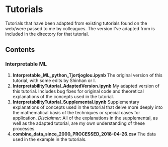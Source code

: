 # Tutorials
Tutorials that have been adapted from existing tutorials found on the web/were passed to me by colleagues. The version I've adapted from is included in the directory for that tutorial. 

## Contents 
### Interpretable ML
1. **Interpretable_ML_python_Tjortjoglou.ipynb** The original version of this tutorial, with some edits by Shinhan or I. 
2. **InterpretabilityTutorial_AdaptedVersion.ipynb** My adapted version of this tutorial. Includes bug fixes for original code and theoretical explanations of the concepts used in the tutorial. 
3. **InterpretabilityTutorial_Supplemental.ipynb** Supplementary explanations of concepts used in the tutorial that delve more deeply into the mathematical basis of the techniques or special cases for application. *Disclaimer:* All of the explanations in the supplemental, as well as the adapted tutorial, are my own understanding of these processes.
4. **combine_data_since_2000_PROCESSED_2018-04-26.csv** The data used in the example in the tutorials.
